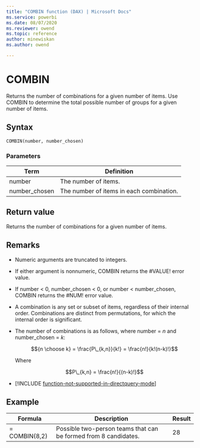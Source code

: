 ```yaml
---
title: "COMBIN function (DAX) | Microsoft Docs"
ms.service: powerbi 
ms.date: 08/07/2020
ms.reviewer: owend
ms.topic: reference
author: minewiskan
ms.author: owend

---
```


# COMBIN

Returns the number of combinations for a given number of items. Use COMBIN to determine the total possible number of groups for a given number of items.  
  
## Syntax  
  
```dax
COMBIN(number, number_chosen)  
```
  
### Parameters  
  
|Term|Definition|  
|--------|--------------|  
|number|The number of items.|  
|number_chosen|The number of items in each combination.|  
  
## Return value

Returns the number of combinations for a given number of items.  
  
## Remarks

- Numeric arguments are truncated to integers.  

- If either argument is nonnumeric, COMBIN returns the #VALUE! error value.  

- If number &lt; 0, number_chosen &lt; 0, or number &lt; number_chosen, COMBIN returns the #NUM! error value.  

- A combination is any set or subset of items, regardless of their internal order. Combinations are distinct from permutations, for which the internal order is significant.  

- The number of combinations is as follows, where number = $n$ and number_chosen = $k$:  

    $${n \choose k} = \frac{P\_{k,n}}{k!} = \frac{n!}{k!(n-k)!}$$

    Where  

    $$P\_{k,n} = \frac{n!}{(n-k)!}$$

- [!INCLUDE [function-not-supported-in-directquery-mode](includes/function-not-supported-in-directquery-mode.md)]

## Example  
  
|Formula|Description|Result|  
|-----------|---------------|----------|  
|= COMBIN(8,2)|Possible two-person teams that can be formed from 8 candidates.|28|  
